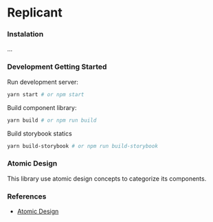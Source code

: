# Replicant

### Instalation

...

### Development Getting Started

Run development server: 

```bash
yarn start # or npm start
```

Build component library:

```bash
yarn build # or npm run build
```

Build storybook statics

```bash
yarn build-storybook # or npm run build-storybook
```

### Atomic Design

This library use atomic design concepts to categorize its components.

### References

* [Atomic Design](https://github.com/danilowoz/react-atomic-design)


